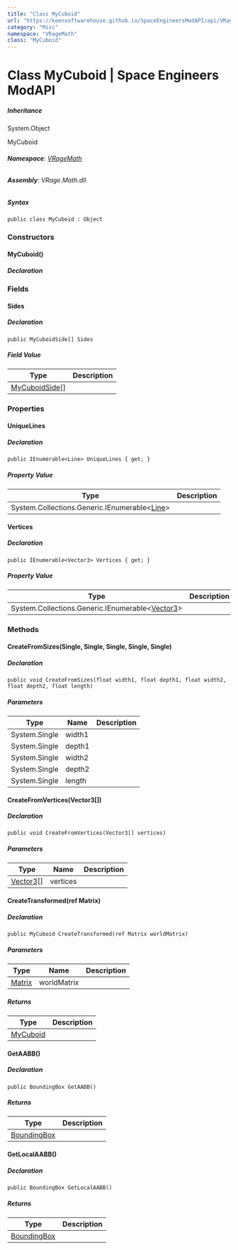 ```yaml
---
title: "Class MyCuboid"
url: "https://keensoftwarehouse.github.io/SpaceEngineersModAPI/api/VRageMath.MyCuboid.html"
category: "Misc"
namespace: "VRageMath"
class: "MyCuboid"
---
```


# Class MyCuboid | Space Engineers ModAPI

##### Inheritance

System.Object

MyCuboid

###### **Namespace**: [VRageMath](https://keensoftwarehouse.github.io/SpaceEngineersModAPI/api/VRageMath.html)

###### **Assembly**: VRage.Math.dll

##### Syntax

```
public class MyCuboid : Object
```

### Constructors

#### MyCuboid()

##### Declaration

### Fields

#### Sides

##### Declaration

```
public MyCuboidSide[] Sides
```

##### Field Value

| Type | Description |
| --- | --- |
| [MyCuboidSide](https://keensoftwarehouse.github.io/SpaceEngineersModAPI/api/VRageMath.MyCuboidSide.html)\[\] |     |

### Properties

#### UniqueLines

##### Declaration

```
public IEnumerable<Line> UniqueLines { get; }
```

##### Property Value

| Type | Description |
| --- | --- |
| System.Collections.Generic.IEnumerable<[Line](https://keensoftwarehouse.github.io/SpaceEngineersModAPI/api/VRageMath.Line.html)\> |     |

#### Vertices

##### Declaration

```
public IEnumerable<Vector3> Vertices { get; }
```

##### Property Value

| Type | Description |
| --- | --- |
| System.Collections.Generic.IEnumerable<[Vector3](https://keensoftwarehouse.github.io/SpaceEngineersModAPI/api/VRageMath.Vector3.html)\> |     |

### Methods

#### CreateFromSizes(Single, Single, Single, Single, Single)

##### Declaration

```
public void CreateFromSizes(float width1, float depth1, float width2, float depth2, float length)
```

##### Parameters

| Type | Name | Description |
| --- | --- | --- |
| System.Single | width1 |     |
| System.Single | depth1 |     |
| System.Single | width2 |     |
| System.Single | depth2 |     |
| System.Single | length |     |

#### CreateFromVertices(Vector3\[\])

##### Declaration

```
public void CreateFromVertices(Vector3[] vertices)
```

##### Parameters

| Type | Name | Description |
| --- | --- | --- |
| [Vector3](https://keensoftwarehouse.github.io/SpaceEngineersModAPI/api/VRageMath.Vector3.html)\[\] | vertices |     |

#### CreateTransformed(ref Matrix)

##### Declaration

```
public MyCuboid CreateTransformed(ref Matrix worldMatrix)
```

##### Parameters

| Type | Name | Description |
| --- | --- | --- |
| [Matrix](https://keensoftwarehouse.github.io/SpaceEngineersModAPI/api/VRageMath.Matrix.html) | worldMatrix |     |

##### Returns

| Type | Description |
| --- | --- |
| [MyCuboid](https://keensoftwarehouse.github.io/SpaceEngineersModAPI/api/VRageMath.MyCuboid.html) |     |

#### GetAABB()

##### Declaration

```
public BoundingBox GetAABB()
```

##### Returns

| Type | Description |
| --- | --- |
| [BoundingBox](https://keensoftwarehouse.github.io/SpaceEngineersModAPI/api/VRageMath.BoundingBox.html) |     |

#### GetLocalAABB()

##### Declaration

```
public BoundingBox GetLocalAABB()
```

##### Returns

| Type | Description |
| --- | --- |
| [BoundingBox](https://keensoftwarehouse.github.io/SpaceEngineersModAPI/api/VRageMath.BoundingBox.html) |     |